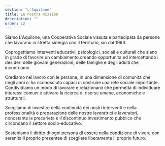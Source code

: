 ```yaml
---
section: "L'Aquilone"
title: La nostra Mission
description: ""
order: 12
---
```


Siamo L'Aquilone, una Cooperativa Sociale vissuta e partecipata da persone che lavorano in stretta sinergia con il territorio, sin dal 1993.

Coprogettiamo interventi educativi, psicologici, sociali e culturali che siano in grado di favorire un cambiamento,creando opportunità ed intercettando i desideri delle giovani generazioni, delle famiglie e degli adulti che incontriamo.

Crediamo nel lavoro con le persone, in una dimensione di comunità che negli anni ci ha riconosciuto capaci di costruire una rete sociale importante. Condividiamo un modo di lavorare e relazionarci che permetta di individuare interessi comuni e attivare la ricerca di risorse umane, economiche e strutturali.

Scegliamo di investire nella continuità dei nostri interventi e nella professionalità e preparazione delle nostre lavoratrici e lavoratori, nonostante la precarietà e il discontinuo investimento pubblico che circondano il settore socio-educativo. 

Sosteniamo il diritto di ogni persona di essere nella condizione di vivere con serenità il proprio presentee di scegliere liberamente il proprio futuro.
